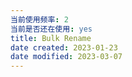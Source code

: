 ```yaml
---
当前使用频率: 2
当前是否还在使用: yes
title: Bulk Rename
date created: 2023-01-23
date modified: 2023-03-07
---
```

